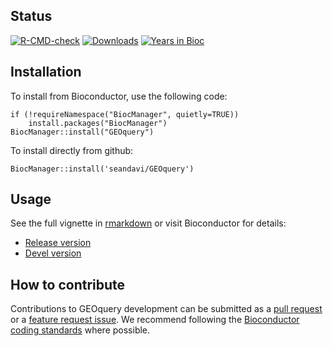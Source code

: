 ## Status

<!-- badges: start -->
[![R-CMD-check](https://github.com/seandavi/GEOquery/workflows/R-CMD-check/badge.svg)](https://github.com/seandavi/GEOquery/actions)
[![Downloads](https://bioconductor.org/shields/downloads/release/GEOquery.svg)](https://bioconductor.org/packages/GEOquery)
[![Years in Bioc](https://bioconductor.org/shields/years-in-bioc/GEOquery.svg)](https://bioconductor.org/packages/GEOquery)
<!-- badges: end -->

## Installation

To install from Bioconductor, use the following code:

```{r}
if (!requireNamespace("BiocManager", quietly=TRUE))
    install.packages("BiocManager")
BiocManager::install("GEOquery")
```

To install directly from github:

```{r}
BiocManager::install('seandavi/GEOquery')
```

## Usage

See the full vignette in [rmarkdown](https://github.com/seandavi/GEOquery/blob/master/vignettes/GEOquery.Rmd) or visit Bioconductor for details:

- [Release version](http://www.bioconductor.org/packages/release/bioc/html/GEOquery.html)
- [Devel version](http://www.bioconductor.org/packages/devel/bioc/html/GEOquery.html)

## How to contribute

Contributions to GEOquery development can be submitted as a [pull request](https://github.com/seandavi/GEOquery/pulls) or a [feature request issue](https://github.com/seandavi/GEOquery/issues). We recommend following the [Bioconductor coding standards](https://contributions.bioconductor.org/r-code.html) where possible.  
